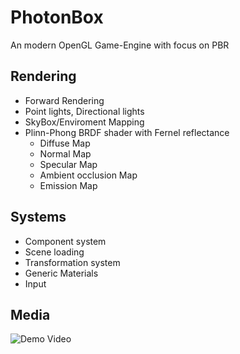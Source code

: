 # PhotonBox
An modern OpenGL Game-Engine with focus on PBR

## Rendering 
- Forward Rendering
- Point lights, Directional lights
- SkyBox/Enviroment Mapping
- Plinn-Phong BRDF shader with Fernel reflectance
  - Diffuse Map
  - Normal Map
  - Specular Map
  - Ambient occlusion Map
  - Emission Map

## Systems
- Component system
- Scene loading
- Transformation system
- Generic Materials
- Input

## Media

![Demo Video](http://monolith-code.net.tiberius.sui-inter.net/Upload/PhotonBox.gif)
